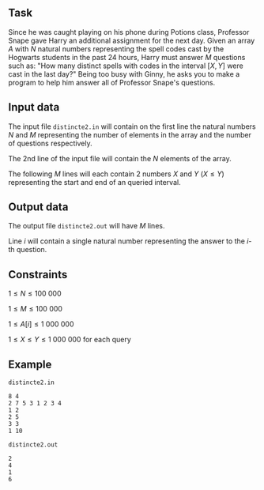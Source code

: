 ## Task

Since he was caught playing on his phone during Potions class, Professor Snape gave Harry an additional assignment for the next day. Given an array $A$ with $N$ natural numbers representing the spell codes cast by the Hogwarts students in the past 24 hours, Harry must answer $M$ questions such as: "How many distinct spells with codes in the interval $[X,Y]$ were cast in the last day?" Being too busy with Ginny, he asks you to make a program to help him answer all of Professor Snape's questions.

## Input data

The input file `distincte2.in` will contain on the first line the natural numbers $N$ and $M$ representing the number of elements in the array and the number of questions respectively.

The 2nd line of the input file will contain the $N$ elements of the array.

The following $M$ lines will each contain 2 numbers $X$ and $Y$ $(X \leq Y)$ representing the start and end of an queried interval.

## Output data

The output file `distincte2.out` will have $M$ lines.

Line $i$ will contain a single natural number representing the answer to the $i$-th question.

## Constraints

$1 \leq N \leq 100\ 000$

$1 \leq M \leq 100\ 000$

$1 \leq A[i] \leq 1\ 000\ 000$

$1 \leq X \leq Y \leq 1\ 000\ 000$ for each query

## Example

`distincte2.in`
```
8 4
2 7 5 3 1 2 3 4
1 2
2 5
3 3
1 10
```

`distincte2.out`
```
2
4
1
6
```